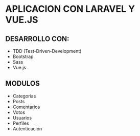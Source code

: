 # APLICACION CON LARAVEL Y VUE.JS

## DESARROLLO CON:
* TDD (Test-Driven-Development)
* Bootstrap
* Sass
* Vue.js

## MODULOS
* Categorías
* Posts
* Comentarios
* Votos
* Usuarios
* Perfiles
* Autenticación

